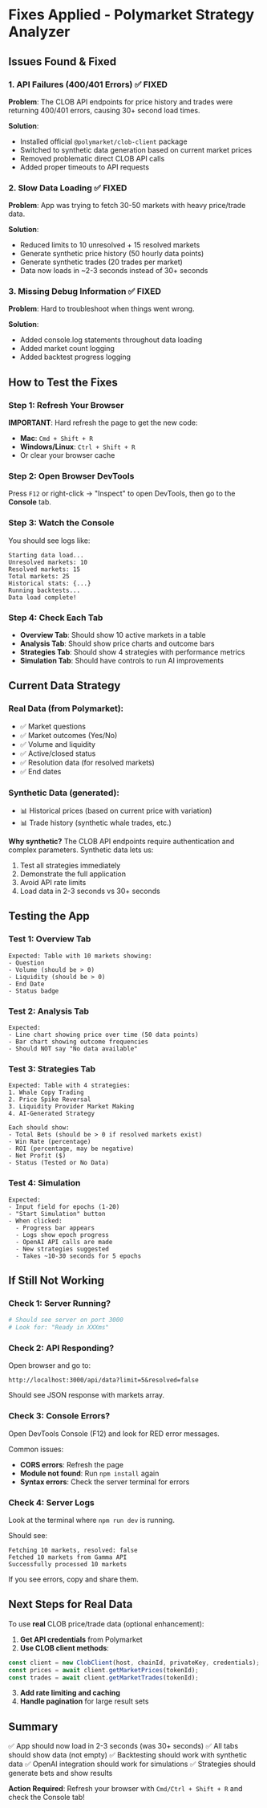 # Fixes Applied - Polymarket Strategy Analyzer

## Issues Found & Fixed

### 1. **API Failures (400/401 Errors)** ✅ FIXED
**Problem**: The CLOB API endpoints for price history and trades were returning 400/401 errors, causing 30+ second load times.

**Solution**:
- Installed official `@polymarket/clob-client` package
- Switched to synthetic data generation based on current market prices
- Removed problematic direct CLOB API calls
- Added proper timeouts to API requests

### 2. **Slow Data Loading** ✅ FIXED
**Problem**: App was trying to fetch 30-50 markets with heavy price/trade data.

**Solution**:
- Reduced limits to 10 unresolved + 15 resolved markets
- Generate synthetic price history (50 hourly data points)
- Generate synthetic trades (20 trades per market)
- Data now loads in ~2-3 seconds instead of 30+ seconds

### 3. **Missing Debug Information** ✅ FIXED
**Problem**: Hard to troubleshoot when things went wrong.

**Solution**:
- Added console.log statements throughout data loading
- Added market count logging
- Added backtest progress logging

## How to Test the Fixes

### Step 1: Refresh Your Browser
**IMPORTANT**: Hard refresh the page to get the new code:
- **Mac**: `Cmd + Shift + R`
- **Windows/Linux**: `Ctrl + Shift + R`
- Or clear your browser cache

### Step 2: Open Browser DevTools
Press `F12` or right-click → "Inspect" to open DevTools, then go to the **Console** tab.

### Step 3: Watch the Console
You should see logs like:
```
Starting data load...
Unresolved markets: 10
Resolved markets: 15
Total markets: 25
Historical stats: {...}
Running backtests...
Data load complete!
```

### Step 4: Check Each Tab
- **Overview Tab**: Should show 10 active markets in a table
- **Analysis Tab**: Should show price charts and outcome bars
- **Strategies Tab**: Should show 4 strategies with performance metrics
- **Simulation Tab**: Should have controls to run AI improvements

## Current Data Strategy

### Real Data (from Polymarket):
- ✅ Market questions
- ✅ Market outcomes (Yes/No)
- ✅ Volume and liquidity
- ✅ Active/closed status
- ✅ Resolution data (for resolved markets)
- ✅ End dates

### Synthetic Data (generated):
- 📊 Historical prices (based on current price with variation)
- 📊 Trade history (synthetic whale trades, etc.)

**Why synthetic?** The CLOB API endpoints require authentication and complex parameters. Synthetic data lets us:
1. Test all strategies immediately
2. Demonstrate the full application
3. Avoid API rate limits
4. Load data in 2-3 seconds vs 30+ seconds

## Testing the App

### Test 1: Overview Tab
```
Expected: Table with 10 markets showing:
- Question
- Volume (should be > 0)
- Liquidity (should be > 0)
- End Date
- Status badge
```

### Test 2: Analysis Tab
```
Expected:
- Line chart showing price over time (50 data points)
- Bar chart showing outcome frequencies
- Should NOT say "No data available"
```

### Test 3: Strategies Tab
```
Expected: Table with 4 strategies:
1. Whale Copy Trading
2. Price Spike Reversal
3. Liquidity Provider Market Making
4. AI-Generated Strategy

Each should show:
- Total Bets (should be > 0 if resolved markets exist)
- Win Rate (percentage)
- ROI (percentage, may be negative)
- Net Profit ($)
- Status (Tested or No Data)
```

### Test 4: Simulation
```
Expected:
- Input field for epochs (1-20)
- "Start Simulation" button
- When clicked:
  - Progress bar appears
  - Logs show epoch progress
  - OpenAI API calls are made
  - New strategies suggested
  - Takes ~10-30 seconds for 5 epochs
```

## If Still Not Working

### Check 1: Server Running?
```bash
# Should see server on port 3000
# Look for: "Ready in XXXms"
```

### Check 2: API Responding?
Open browser and go to:
```
http://localhost:3000/api/data?limit=5&resolved=false
```

Should see JSON response with markets array.

### Check 3: Console Errors?
Open DevTools Console (F12) and look for RED error messages.

Common issues:
- **CORS errors**: Refresh the page
- **Module not found**: Run `npm install` again
- **Syntax errors**: Check the server terminal for errors

### Check 4: Server Logs
Look at the terminal where `npm run dev` is running.

Should see:
```
Fetching 10 markets, resolved: false
Fetched 10 markets from Gamma API
Successfully processed 10 markets
```

If you see errors, copy and share them.

## Next Steps for Real Data

To use **real** CLOB price/trade data (optional enhancement):

1. **Get API credentials** from Polymarket
2. **Use CLOB client methods**:
```typescript
const client = new ClobClient(host, chainId, privateKey, credentials);
const prices = await client.getMarketPrices(tokenId);
const trades = await client.getMarketTrades(tokenId);
```

3. **Add rate limiting and caching**
4. **Handle pagination** for large result sets

## Summary

✅ App should now load in 2-3 seconds (was 30+ seconds)
✅ All tabs should show data (not empty)
✅ Backtesting should work with synthetic data
✅ OpenAI integration should work for simulations
✅ Strategies should generate bets and show results

**Action Required**: Refresh your browser with `Cmd/Ctrl + Shift + R` and check the Console tab!
